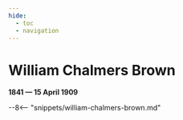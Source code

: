 ```yaml
---
hide:
  - toc
  - navigation 
---
```


# William Chalmers Brown

**1841 — 15 April 1909**

--8<-- "snippets/william-chalmers-brown.md"
